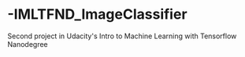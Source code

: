 # -IMLTFND_ImageClassifier
Second project in Udacity's Intro to Machine Learning with Tensorflow Nanodegree
